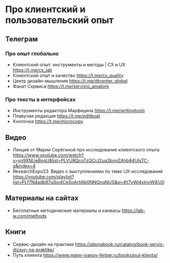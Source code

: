 # Про клиентский и пользовательский опыт

## Телеграм

### Про опыт глобально
- Клиентский опыт: инструменты и методы | CX и UX https://t.me/cx_lab 
- Клиентский опыт и качество https://t.me/cx_quality 
- Центр дизайн-мышления https://t.me/dtcenter_global
- Фанат Сервиса https://t.me/servizio_amatore
  

### Про тексты в интерфейсах
- Инструменты редактора Марфицина https://t.me/writingtools 
- Плавучая редакция https://t.me/editboat 
- Кнопочка https://t.me/microcopy 

## Видео
- Лекция от Марии Серёгиной про исследование клиентского опыта https://www.youtube.com/watch?v=yn9XNUeBsgU&list=PLVU8QcoTzQCrJ2ua2bogZAhb84UIsTC-q&index=4
- ResearchExpo23. Видео с выступлениями по теме UX-исследований https://youtube.com/playlist?list=PLf7N4adb97uIbo4CeSoArh6b0NNQnqNUS&si=Kt7yWl4xInvWiEU0

## Материалы на сайтах
- Бесплатные методические материалы и канвасы https://lab-w.com/methods

## Книги
- Сервис-дизайн на практике https://alpinabook.ru/catalog/book-servis-dizayn-na-praktike/
- Путь клиента https://www.mann-ivanov-ferber.ru/books/put-klienta/
